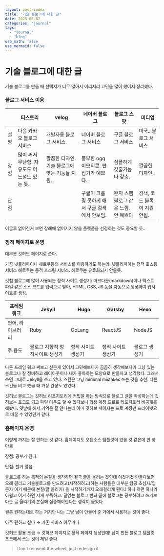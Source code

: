 ```yaml
---
layout: post-index
title: "기술 블로그에 대한 글"
date: 2023-05-07
categories: "journal"
tags:
  - "journal"
  - "blog"
use_math: false
use_mermaid: false
---
```


# 기술 블로그에 대한 글

기술 블로그를 만들 때 선택지가 너무 많아서 이리저리 고민을 많이 했어서 정리했다.

### 블로그 서비스 이용

|      | 티스토리                                     | velog                                          | 네이버 블로그                                   | 블로그 스팟                          | 미디엄                       |
| ---- | -------------------------------------------- | ---------------------------------------------- | ----------------------------------------------- | ------------------------------------ | ---------------------------- |
| 설명 | 다음 카카오 블로그 서비스                    | 개발자용 블로그 서비스.                        | 네이버 블로그 서비스                            | 구글 블로그 서비스                   | 미국.. 블로그 서비스         |
| 장점 | 많이 써서 무난함. 자유도도 어느정도 있는 듯. | 깔끔한 디자인. 기술 블로그에 맞는 기능들 지원. | 풍부한 ogq 이모티콘. 편집기가 예쁘다.           | 심플하게 갖출기능 다 갖춤.           | 깔끔한 디자인.               |
| 단점 |                                              |                                                | 구글이 크롤링 못하게 해서 구글 검색에서 안보임. | 왠지 스팸블로그 같은 느낌. 안 예쁘다 | 검색, 코드 블록이 지원 안됨. |

이글루 없어진거 보면 장래에 없어지지 않을 플랫폼을 선정하는 것도 중요할 듯..

### 정적 페이지로 운영

대부분 깃허브 페이지로 쓴다.

가끔 넷플리파이나 헤로쿠등의 서비스를 이용하기도 하는데. 넷플리파이는 정적 호스팅 서비스 헤로쿠는 동적 호스팅 서비스. 헤로쿠는 유료화되서 안쓸듯.

깃헙 블로그에 많이 사용되는 정적 사이트 생성기: 마크다운(markdown)이나 텍스트 파일 같은 소스 코드를 입력으로 받아, HTML, CSS, JS 등을 자동으로 생성하여 웹사이트를 생성.

| 프레임워크       | Jekyll                          | Hugo               | Gatsby             | Hexo          |
| ---------------- | ------------------------------- | ------------------ | ------------------ | ------------- |
| 언어, 라이브러리 | Ruby                            | GoLang             | ReactJS            | NodeJS        |
| 주 용도          | 블로그 지향적 정적사이트 생성기 | 정적 사이트 생성기 | 정적 사이트 생성기 | 블로그 생성기 |

다른 프레임 워크 써보고 싶은게 있어서 고민해보다가 곰곰히 생각해보다가 그냥 있는 블로그나 잘 정비하고 레이아웃이나 내가 좋아하는 모양으로 만들자고 생각했다. 그래서 쓰던 그대로 Jekyll을 쓰고 있다. 스킨은 그냥 minimal mistakes 쓰는 것을 추천. 다른 스킨들 비교 했을 때 가장 완성도 있었다.

깃허브 블로그는 깃허브 리포지토리에 커밋을 하는 방식으로 블로그 글을 작성하는데 깃허브는 포크도 되고 파일 다운도 할 수 있다보니 학생 계정 프로로 리포지토리 비공개를 해놨다. 옛날에 해서 기억은 잘 안나는데 아마 깃허브 페이지는 프로 계정만 프라이빗으로 바꿀 수 있었던거 같다.

### 홈페이지 운영

이렇게 까지는 잘 안하는 것 같다. 홈페이지도 오픈소스 템플릿이 있을 것 같은데 안 찾아봄

장점: 공부가 된다.

단점: 할거 많음.

블로그를 하는 목적의 본질을 생각하면 결국 글을 올리는 것인데 이것저것 만들다보면 오래 걸리고 기술블로그를 만드려고(시작하려고)하는 사람들은 대부분 컴공 초심자/입문자 이기 때문에 본질(글 올리기) 을 시작하기까지 오래걸리게 된다.! 하나 하면 하나가 아쉽고 이거 하면 저게 부족하고. 끝없는 블로그 번뇌 끝에 블로그는 공부하려고 쓰기보다는 글 올리기의 본질에 집중해야한다는 생각이 들었다

결론 원하는대로 하는 거지만 나는 그냥 남이 만들어 준 거에서 사용하는 것이 좋다.

아주 편하고 싶다 → 기존 서비스 아무거나

깃허브 활용 조금 → 깃허브 페이지로 정적 페이지 생성인데! 남이 만든 블로그 템플릿 포크해서 쓰는 것이 제일 좋다.

> Don't reinvent the wheel, just redesign it
